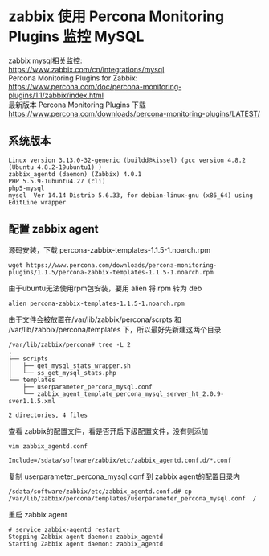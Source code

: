# zabbix 使用 Percona Monitoring Plugins 监控 MySQL
zabbix mysql相关监控:</br>
https://www.zabbix.com/cn/integrations/mysql </br>
Percona Monitoring Plugins for Zabbix: </br>
https://www.percona.com/doc/percona-monitoring-plugins/1.1/zabbix/index.html </br>
最新版本 Percona Monitoring Plugins 下载 </br>
https://www.percona.com/downloads/percona-monitoring-plugins/LATEST/ </br>
## 系统版本
```
Linux version 3.13.0-32-generic (buildd@kissel) (gcc version 4.8.2 (Ubuntu 4.8.2-19ubuntu1) )
zabbix_agentd (daemon) (Zabbix) 4.0.1
PHP 5.5.9-1ubuntu4.27 (cli)
php5-mysql
mysql  Ver 14.14 Distrib 5.6.33, for debian-linux-gnu (x86_64) using  EditLine wrapper
```
## 配置 zabbix agent
源码安装，下载 percona-zabbix-templates-1.1.5-1.noarch.rpm
```
wget https://www.percona.com/downloads/percona-monitoring-plugins/1.1.5/percona-zabbix-templates-1.1.5-1.noarch.rpm
```
由于ubuntu无法使用rpm包安装，要用 alien 将 rpm 转为 deb
```
alien percona-zabbix-templates-1.1.5-1.noarch.rpm
```
由于文件会被放置在/var/lib/zabbix/percona/scrpts 和 /var/lib/zabbix/percona/templates 下，所以最好先新建这两个目录
```
/var/lib/zabbix/percona# tree -L 2
.
├── scripts
│   ├── get_mysql_stats_wrapper.sh
│   └── ss_get_mysql_stats.php
└── templates
    ├── userparameter_percona_mysql.conf
    └── zabbix_agent_template_percona_mysql_server_ht_2.0.9-sver1.1.5.xml

2 directories, 4 files
```
查看 zabbix的配置文件，看是否开启下级配置文件，没有则添加
```
vim zabbix_agentd.conf

Include=/sdata/software/zabbix/etc/zabbix_agentd.conf.d/*.conf
```
复制 userparameter_percona_mysql.conf 到 zabbix agent的配置目录内
```
/sdata/software/zabbix/etc/zabbix_agentd.conf.d# cp /var/lib/zabbix/percona/templates/userparameter_percona_mysql.conf ./
```
重启 zabbix agent
```
# service zabbix-agentd restart
Stopping Zabbix agent daemon: zabbix_agentd
Starting Zabbix agent daemon: zabbix_agentd
```



